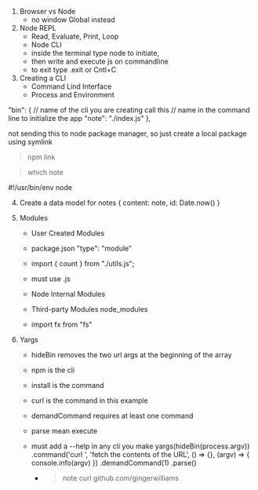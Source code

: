 1. Browser vs Node
    -   no window Global instead
2. Node REPL
    - Read, Evaluate, Print, Loop
    - Node CLI
    - inside the terminal type node to initiate, 
    - then write and execute js on commandline
    - to exit type .exit or Cntl+C
3. Creating a CLI
    - Command Lind Interface
    - Process and Environment

"bin": {
    // name of the cli you are creating call this 
    // name in the command line to initialize the app
    "note": "./index.js" 
},

not sending this to node package manager, so just create a local package using symlink

> npm link

> which note
<!-- /Users/gingerwilliams/.nvm/versions/node/v21.1.0/bin/note -->

#!/usr/bin/env node

4. Create a data model for notes
{
    content: note,
    id: Date.now()
}

5. Modules
    - User Created Modules 
    - package.json "type": "module"
    - import { count } from "./utils.js";
    - must use .js

    - Node Internal Modules
    - Third-party Modules node_modules
    - import fx from "fs"

6. Yargs
    - hideBin removes the two url args at the beginning of the array
    - npm is the cli
    - install is the command 
    - curl is the command in this example
    - demandCommand requires at least one command
    - parse mean execute
    - must add a --help in any cli you make
        yargs(hideBin(process.argv))
            .command('curl <url>', 'fetch the contents of the URL', () => {}, (argv) => {
                console.info(argv)
            })
            .demandCommand(1)
            .parse()


        - > note curl github.com/gingerwilliams
    
